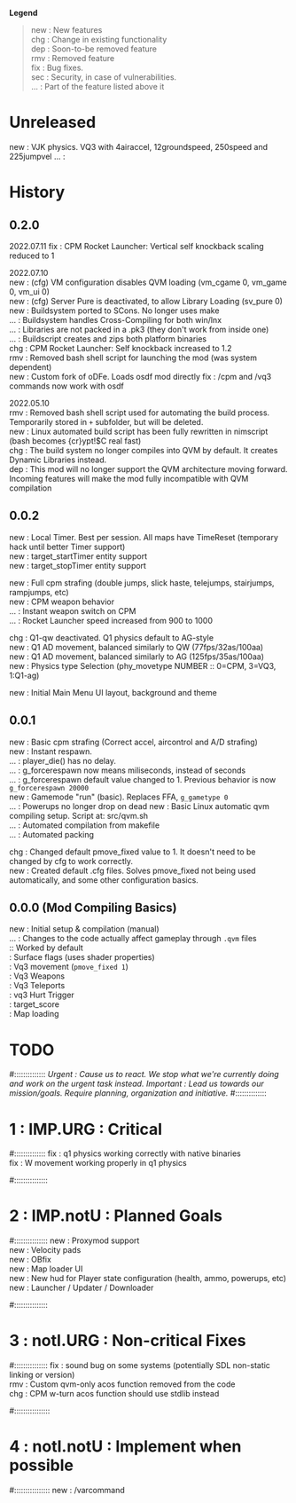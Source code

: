 **Legend**
> new : New features  
> chg : Change in existing functionality  
> dep : Soon-to-be removed feature  
> rmv : Removed feature  
> fix : Bug fixes.  
> sec : Security, in case of vulnerabilities.  
> ... : Part of the feature listed above it

# Unreleased
new : VJK physics. VQ3 with 4airaccel, 12groundspeed, 250speed and 225jumpvel
... :  

# History
## 0.2.0
2022.07.11
fix : CPM Rocket Launcher: Vertical self knockback scaling reduced to 1

2022.07.10  
new : (cfg) VM configuration disables QVM loading (vm_cgame 0, vm_game 0, vm_ui 0)  
new : (cfg) Server Pure is deactivated, to allow Library Loading (sv_pure 0)  
new : Buildsystem ported to SCons. No longer uses make  
... : Buildsystem handles Cross-Compiling for both win/lnx  
... : Libraries are not packed in a .pk3 (they don't work from inside one)  
... : Buildscript creates and zips both platform binaries  
chg : CPM Rocket Launcher: Self knockback increased to 1.2  
rmv : Removed bash shell script for launching the mod (was system dependent)  
new : Custom fork of oDFe. Loads osdf mod directly
fix : /cpm and /vq3 commands now work with osdf

2022.05.10  
rmv : Removed bash shell script used for automating the build process. Temporarily stored in `+` subfolder, but will be deleted.  
new : Linux automated build script has been fully rewritten in nimscript (bash becomes {cr}ypt!$C real fast)  
chg : The build system no longer compiles into QVM by default. It creates Dynamic Libraries instead.  
dep : This mod will no longer support the QVM architecture moving forward. Incoming features will make the mod fully incompatible with QVM compilation  

## 0.0.2
new : Local Timer. Best per session. All maps have TimeReset (temporary hack until better Timer support)  
new : target_startTimer entity support  
new : target_stopTimer entity support  

new : Full cpm strafing (double jumps, slick haste, telejumps, stairjumps, rampjumps, etc)  
new : CPM weapon behavior  
... : Instant weapon switch on CPM  
... : Rocket Launcher speed increased from 900 to 1000  

chg : Q1-qw deactivated. Q1 physics default to AG-style  
new : Q1 AD movement, balanced similarly to QW (77fps/32as/100aa)  
new : Q1 AD movement, balanced similarly to AG (125fps/35as/100aa)  
new : Physics type Selection (phy_movetype NUMBER :: 0=CPM, 3=VQ3, 1:Q1-ag)  

new : Initial Main Menu UI layout, background and theme

## 0.0.1
new : Basic cpm strafing (Correct accel, aircontrol and A/D strafing)  
new : Instant respawn.   
... : player_die() has no delay.   
... : g_forcerespawn now means miliseconds, instead of seconds  
... : g_forcerespawn default value changed to 1. Previous behavior is now `g_forcerespawn 20000`  
new : Gamemode "run" (basic). Replaces FFA, `g_gametype 0`  
... : Powerups no longer drop on dead
new : Basic Linux automatic qvm compiling setup. Script at: src/qvm.sh  
... : Automated compilation from makefile  
... : Automated packing  

chg : Changed default pmove_fixed value to 1. It doesn't need to be changed by cfg to work correctly.  
new : Created default .cfg files. Solves pmove_fixed not being used automatically, and some other configuration basics.  

## 0.0.0 (Mod Compiling Basics)  
new : Initial setup & compilation (manual)  
... : Changes to the code actually affect gameplay through `.qvm` files  
:: Worked by default  
: Surface flags (uses shader properties)  
: Vq3 movement (`pmove_fixed 1`)  
: Vq3 Weapons  
: Vq3 Teleports  
: vq3 Hurt Trigger  
: target_score  
: Map loading  

# TODO
#::::::::::::::
_Urgent    : Cause us to react. We stop what we're currently doing and work on the urgent task instead._
_Important : Lead us towards our mission/goals. Require planning, organization and initiative._
#::::::::::::::
# 1 : IMP.URG : Critical
#::::::::::::::
fix : q1 physics working correctly with native binaries  
fix : W movement working properly in q1 physics  

#:::::::::::::::
# 2 : IMP.notU : Planned Goals
#:::::::::::::::
new : Proxymod support  
new : Velocity pads  
new : OBfix  
new : Map loader UI  
new : New hud for Player state configuration (health, ammo, powerups, etc)  
new : Launcher / Updater / Downloader

#:::::::::::::::
# 3 : notI.URG : Non-critical Fixes
#:::::::::::::::
fix : sound bug on some systems (potentially SDL non-static linking or version)  
rmv : Custom qvm-only acos function removed from the code  
chg : CPM w-turn acos function should use stdlib instead  

#::::::::::::::::
# 4 : notI.notU : Implement when possible
#::::::::::::::::
new : /varcommand

